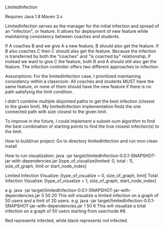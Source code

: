 LimitedInfection

Requires Java 1.8
Maven 3.x

LimitedInfection serves as the manager for the initial infection
and spread of an "infection", or feature. It allows for deployment of new
feature while maintaining consistency between coaches and students.  

If A coaches B and we give A a new feature, B should also get the feature. If
B also coaches C then C should also get the feature. Because the infection is
transferred by both the "coaches" and "is coached by" relationship, if
instead we want to give C the feature, both B and A should still also get the
feature. The infection controller offers two different approaches to
infection.
 
Assumptions:
For the limitedInfection case, I prioritized maintaining consistency within
a classroom. All coaches and students MUST have the same feature, or none of
them should have the new feature if there is no path satisfying the limit condition.

I didn't combine multiple disjointed paths to get the best infection (closest to
the given limit). My limitedInfection implementation finds the one connected path
with size closest to the given limit. 

To improve in the future, I could implement a subset-sum algorithm to find the
best combination of starting points to find the true closest infection(s) to the
limit.

How to build/run project:
Go to directory limitedInfection and run mvn clean install

How to run visualization:
java -jar target/limitedInfection-0.0.1-SNAPSHOT-jar-with-dependencies.jar [type_of_visualize(limited: 0, total : 1), size_of_graph, limit or start_node_index]

Limited Infection Visualize: [type_of_visualize = 0, size_of_graph, limit]
Total Infection Visualize: [type_of_visualize = 1, size_of_graph, start_node_index]

e.g. java -jar target/limitedInfection-0.0.1-SNAPSHOT-jar-with-dependencies.jar 0 50 20
This will visualize a limited infection on a graph of 50 users and a limit of 20 users.
e.g. java -jar target/limitedInfection-0.0.1-SNAPSHOT-jar-with-dependencies.jar 1 50 6
This will visualize a total infection on a graph of 50 users starting from user/node #6.

Red represents infected, while black represents not infected.



